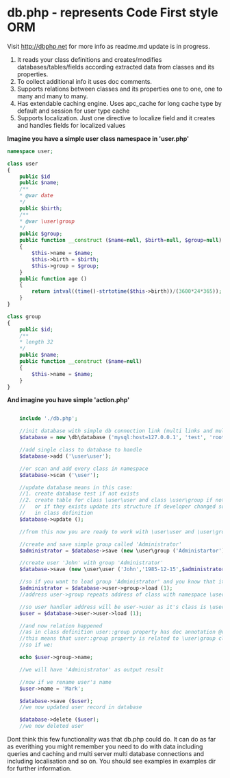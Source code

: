 db.php - represents Code First style ORM
================

Visit http://dbphp.net for more info as readme.md update is in progress.

1. It reads your class definitions and creates/modifies databases/tables/fields
according extracted data from classes and its properties.
2. To collect additional info it uses doc comments.
3. Supports relations between classes and its properties one to one, one to many and many to many.
4. Has extendable caching engine. Uses apc_cache for long cache type by default and session for user type cache
5. Supports localization. Just one directive to localize field and it creates and handles fields for localized values

**Imagine you have a simple user class namespace in 'user.php'**

```php
namespace user;

class user
{
	public $id
	public $name;
	/**
	* @var date
	*/
	public $birth;
	/**
	* @var \user\group
	*/
	public $group;
	public function __construct ($name=null, $birth=null, $group=null)
	{
		$this->name = $name;
		$this->birth = $birth;
		$this->group = $group;
	}
	public function age ()
	{
		return intval((time()-strtotime($this->birth))/(3600*24*365));
	}
}

class group
{
	public $id;
	/**
	* length 32
	*/
	public $name;
	public function __construct ($name=null)
	{
		$this->name = $name;
	}
}
```

**And imagine you have simple 'action.php'**
```php

	include './db.php';

	//init database with simple db connection link (multi links and multi databases are also possible)
	$database = new \db\database ('mysql:host=127.0.0.1', 'test', 'root', '1234');

	//add single class to database to handle
	$database->add ('\user\user');

	//or scan and add every class in namespace
	$database->scan ('\user');

	//update database means in this case:
	//1. create database test if not exists
	//2. create table for class \user\user and class \user\group if not exists
	//   or if they exists update its structure if developer changed something
	//	 in class definition
	$database->update ();

	//from this now you are ready to work with \user\user and \user\group classes

	//create and save simple group called 'Administrator'
	$administrator = $database->save (new \user\group ('Administartor'));

	//create user 'John' with group 'Administrator'
	$database->save (new \user\user ('John','1985-12-15',$administrator));

	//so if you want to load group 'Administrator' and you know that its id is 1
	$administrator = $database->user->group->load (1);
	//address user->group repeats address of class with namespace \user\group

	//so user handler address will be user->user as it's class is \user\user
	$user = $database->user->user->load (1);

	//and now relation happened
	//as in class definition user::group property has doc annotation @var \user\group
	//this means that user::group property is related to \user\group class
	//so if we:

	echo $user->group->name;

	//we will have 'Administrator' as output result

	//now if we rename user's name
	$user->name = 'Mark';

	$database->save ($user);
	//we now updated user record in database

	$database->delete ($user);
	//we now deleted user

```

Dont think this few functionality was that db.php could do. It can do as far as everithing you might remember you need to do with data including queries and caching and multi server multi database connections and including localisation and so on. You should see examples in examples dir for further information.